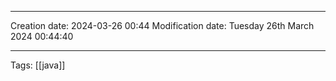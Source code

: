 

----
Creation date: 2024-03-26 00:44
Modification date: Tuesday 26th March 2024 00:44:40

----

 Tags: [[java]]

